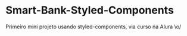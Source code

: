 # Smart-Bank-Styled-Components
Primeiro mini projeto usando styled-components, via curso na Alura \o/
